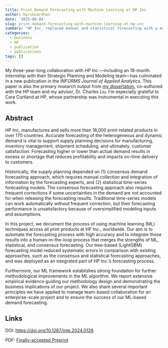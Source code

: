 ```yaml
---
title: Print Demand Forecasting with Machine Learning at HP Inc.
author: Harshvardhan
date: '2025-06-04'
slug: print-demand-forecasting-with-machine-learning-at-hp-inc
summary: "HP Inc. replaced manual and statistical forecasting with a machine learning (LightGBM) model to improve demand prediction accuracy across 18,000+ print products. The model has been deployed enterprise-wide, with demonstrated business value and principles for scaling ML in large organizations."
categories:
  - business
  - HP
  - publication
  - publications
tags: []
---
```


My three-year-long collaboration with HP Inc.—including an 18-month internship with their Strategic Planning and Modeling team—has culminated in a new publication in the *INFORMS Journal of Applied Analytics*.
This paper is also the primary research output from [my dissertation](/phd/), co-authored with the HP team and my advisor, Dr. Charles Liu.
I’m especially grateful to Cara Curtland at HP, whose partnership was instrumental in executing this work.

## Abstract

HP Inc. manufactures and sells more than 18,000 print-related products in over 170 countries.
Accurate forecasting of the heterogeneous and dynamic demand is vital to support supply planning decisions for manufacturing, inventory management, shipment scheduling, and ultimately, customer satisfaction.
Forecasting higher or lower than actual demand results in excess or shortage that reduces profitability and impacts on-time delivery to customers.

Historically, the supply planning depended on (1) consensus demand forecasting approach, which requires manual collection and integration of information by the forecasting experts, and (2) statistical time-series forecasting models.
The consensus forecasting approach also requires frequent corrections if some uncertainties in the demand are not accounted for when releasing the forecasting results.
Traditional time-series models can work automatically without frequent correction, but their forecasting performance is unsatisfactory because of oversimplified modeling inputs and assumptions.

In this project, we document the process of using machine learning (ML) techniques across all print products at HP Inc., worldwide.
Our aim is to automate the forecasting process with high accuracy and to integrate those results into a human-in-the-loop process that merges the strengths of ML, statistical, and consensus forecasting.
Our tree-based (LightGBM) forecasting model reduced systematic errors in comparison with existing approaches, such as the consensus and statistical forecasting approaches, and was deployed as an integrated part of HP Inc.’s forecasting process.

Furthermore, our ML framework establishes strong foundation for further methodological improvements in the ML algorithm.
We report extensive empirical evidence guiding our methodology design and demonstrating the business implications of our project.
We also share several important principles we have applied to manage team-based collaboration for an enterprise-scale project and to ensure the success of our ML-based demand forecasting.

## Links

DOI: <https://doi.org/10.1287/inte.2024.0126>

PDF: [Finally-accepted Preprint](https://www.harsh17.in/papers/HP_Paper_IJAA_Preprint.pdf)

